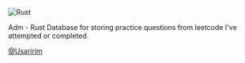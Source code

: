 ![Rust](https://github.com/UsairimIsani/adm/workflows/Rust/badge.svg)

Adm - Rust Database for storing practice questions from leetcode I've attempted or completed.




[@Usaririm](https://github.com/UsairimIsani)
